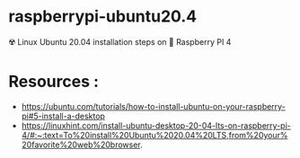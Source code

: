 # raspberrypi-ubuntu20.4
☢️ Linux Ubuntu 20.04 installation steps on 🔮 Raspberry PI 4

# Resources :
- https://ubuntu.com/tutorials/how-to-install-ubuntu-on-your-raspberry-pi#5-install-a-desktop
- https://linuxhint.com/install-ubuntu-desktop-20-04-lts-on-raspberry-pi-4/#:~:text=To%20install%20Ubuntu%2020.04%20LTS,from%20your%20favorite%20web%20browser.
